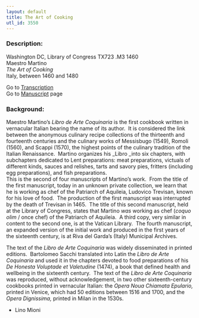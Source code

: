 ```yaml
---
layout: default
title: The Art of Cooking
utl_id: 3550
---
```


###  Description:

Washington DC, Library of Congress TX723 .M3 1460<br>
Maestro Martino<br>
_The Art of Cooking_<br>
Italy, between 1460 and 1480

Go to [Transcription](https://centerfordigitalhumanities.github.io/Newberry-Italian-paleography/transcription/314)<br>
Go to [Manuscript](https://centerfordigitalhumanities.github.io/Newberry-Italian-paleography/www/record.html?id=314) page 

###  Background:

Maestro Martino’s _Libro de Arte Coquinaria_ is the first cookbook written in vernacular Italian bearing the name of its author.  It is considered the link between the anonymous culinary recipe collections of the thirteenth and fourteenth centuries and the culinary works of Messisbugo (1549), Romoli (1560), and Scappi (1570), the highest points of the culinary tradition of the Italian Renaissance.  Martino organizes his _Libro _into six chapters, with subchapters dedicated to Lent preparations: meat preparations, victuals of different kinds, sauces and relishes, tarts and savory pies, fritters (including egg preparations), and fish preparations.     <br>
This is the second of four manuscripts of Martino’s work.  From the title of the first manuscript, today in an unknown private collection, we learn that he is working as chef of the Patriarch of Aquileia, Ludovico Trevisan, known for his love of food.  The production of the first manuscript was interrupted by the death of Trevisan in 1465.  The title of this second manuscript, held at the Library of Congress, states that Martino _was_ working as chef (_coquo olim_ / once chef) of the Patriarch of Aquileia.  A third copy, very similar in content to the second one, is at the Vatican Library.  The fourth manuscript, an expanded version of the initial work and produced in the first years of the sixteenth century, is at Riva del Garda’s (Italy) Municipal Archives.

The text of the _Libro de Arte Coquinaria_ was widely disseminated in printed editions.  Bartolomeo Sacchi translated into Latin the _Libro de Arte Coquinaria_ and used it in the chapters devoted to food preparations of his _De Honesta Voluptade et Valetudine_ (1474), a book that defined health and wellbeing in the sixteenth century.  The text of the _Libro de Arte Coquinaria_ was reproduced, without acknowledgement, in two other sixteenth-century cookbooks printed in vernacular Italian: the _Opera Noua Chiamata Epulario,_ printed in Venice, which had 50 editions between 1516 and 1700, and the _Opera Dignissima,_ printed in Milan in the 1530s.
- Lino Mioni

